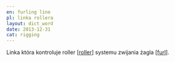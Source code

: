 ```yaml
---
en: furling line
pl: linka rollera
layout: dict_word
date: 2013-12-31
cat: rigging
---
```


Linka która kontroluje roller [[roller](/dict/roller.html)] systemu zwijania żagla [[furl](/dict/furl.html)].
